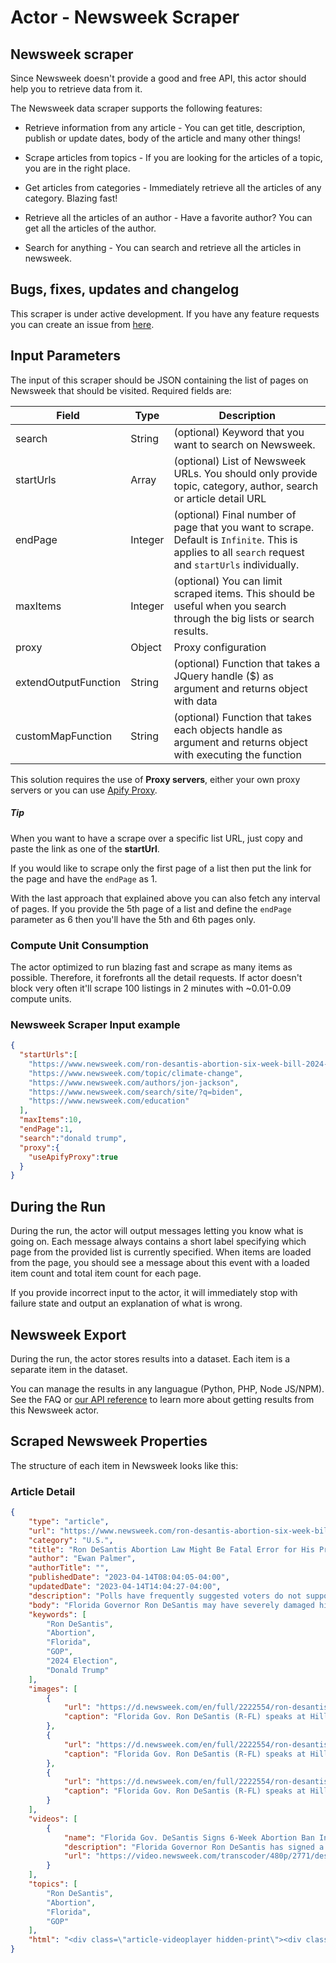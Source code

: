 # Actor - Newsweek Scraper

## Newsweek scraper

Since Newsweek doesn't provide a good and free API, this actor should help you to retrieve data from it.

The Newsweek data scraper supports the following features:

-   Retrieve information from any article - You can get title, description, publish or update dates, body of the article and many other things!

-   Scrape articles from topics - If you are looking for the articles of a topic, you are in the right place.

-   Get articles from categories - Immediately retrieve all the articles of any category. Blazing fast!

-   Retrieve all the articles of an author - Have a favorite author? You can get all the articles of the author.

-   Search for anything - You can search and retrieve all the articles in newsweek.

## Bugs, fixes, updates and changelog

This scraper is under active development. If you have any feature requests you can create an issue from [here](https://github.com/epctex/newsweek-scraper/issues).

## Input Parameters

The input of this scraper should be JSON containing the list of pages on Newsweek that should be visited. Required fields are:

| Field                | Type    | Description                                                                                                                                                                                                    |
| -------------------- | ------- | -------------------------------------------------------------------------------------------------------------------------------------------------------------------------------------------------------------- |
| search               | String  | (optional) Keyword that you want to search on Newsweek.                                                                                                                                                       |
| startUrls            | Array   | (optional) List of Newsweek URLs. You should only provide topic, category, author, search or article detail URL                                                                                                                 |
| endPage              | Integer | (optional) Final number of page that you want to scrape. Default is `Infinite`. This is applies to all `search` request and `startUrls` individually.                                                          |
| maxItems             | Integer | (optional) You can limit scraped items. This should be useful when you search through the big lists or search results.                                                                                                |
| proxy                | Object  | Proxy configuration                                                                                                                                                                                            |
| extendOutputFunction | String  | (optional) Function that takes a JQuery handle ($) as argument and returns object with data                                                                                                                    |
| customMapFunction | String  | (optional) Function that takes each objects handle as argument and returns object with executing the function                                                                                                                     |

This solution requires the use of **Proxy servers**, either your own proxy servers or you can use [Apify Proxy](https://www.apify.com/docs/proxy).

##### Tip

When you want to have a scrape over a specific list URL, just copy and paste the link as one of the **startUrl**.

If you would like to scrape only the first page of a list then put the link for the page and have the `endPage` as 1.

With the last approach that explained above you can also fetch any interval of pages. If you provide the 5th page of a list and define the `endPage` parameter as 6 then you'll have the 5th and 6th pages only.

### Compute Unit Consumption

The actor optimized to run blazing fast and scrape as many items as possible. Therefore, it forefronts all the detail requests. If actor doesn't block very often it'll scrape 100 listings in 2 minutes with ~0.01-0.09 compute units.

### Newsweek Scraper Input example

```json
{
  "startUrls":[
    "https://www.newsweek.com/ron-desantis-abortion-six-week-bill-2024-1794367",
    "https://www.newsweek.com/topic/climate-change",
    "https://www.newsweek.com/authors/jon-jackson",
    "https://www.newsweek.com/search/site/?q=biden",
    "https://www.newsweek.com/education"
  ],
  "maxItems":10,
  "endPage":1,
  "search":"donald trump",
  "proxy":{
    "useApifyProxy":true
  }
}
```

## During the Run

During the run, the actor will output messages letting you know what is going on. Each message always contains a short label specifying which page from the provided list is currently specified.
When items are loaded from the page, you should see a message about this event with a loaded item count and total item count for each page.

If you provide incorrect input to the actor, it will immediately stop with failure state and output an explanation of what is wrong.

## Newsweek Export

During the run, the actor stores results into a dataset. Each item is a separate item in the dataset.

You can manage the results in any languague (Python, PHP, Node JS/NPM). See the FAQ or <a href="https://www.apify.com/docs/api" target="blank">our API reference</a> to learn more about getting results from this Newsweek actor.

## Scraped Newsweek Properties

The structure of each item in Newsweek looks like this:

### Article Detail

```json
{
	"type": "article",
	"url": "https://www.newsweek.com/ron-desantis-abortion-six-week-bill-2024-1794367",
	"category": "U.S.",
	"title": "Ron DeSantis Abortion Law Might Be Fatal Error for His Presidential Chances",
	"author": "Ewan Palmer",
	"authorTitle": "",
	"publishedDate": "2023-04-14T08:04:05-04:00",
	"updatedDate": "2023-04-14T14:04:27-04:00",
	"description": "Polls have frequently suggested voters do not support strict abortion bans as the Florida governor and potential 2024 hopeful signs six-week ban.",
	"body": "Florida Governor Ron DeSantis may have severely damaged his White House ambitions even before his campaign is officially launched after he signed a bill that would ban most abortions after six weeks.DeSantis, who has yet to announce he is running for president in 2024 but is strongly rumored to do so soon, signed the Heartbeat Protection Act [SB 300] late on Thursday night. It prohibits abortions once a heartbeat is detected, something that can occur after six weeks.The move to ban abortions could be seen as a risky move for DeSantis as he attempts to drum up support across the country to mount a presidential campaign.With recent polls showing former President Donald Trump extending his lead over DeSantis in a potential contest for the 2024 Republican presidential nomination, DeSantis may calculate that taking a strong anti-abortion stance will help him with the conservative wing of the party.However, that position may work against him in a general election given that polls have consistently suggested that the general public does not support strict abortions bans. In March, a University of North Florida poll of Florida voters found 75 percent of respondents either \"somewhat\" or \"strongly opposed\" a six-week ban, including 61 percent of Republican voters.\"DeSantis needs to win the Republican nomination first, before even thinking about how his six-week 'heartbeat bill' might play in the 2024 general,\" Thomas Gift, an associate professor who heads the Center on U.S. Politics at University College London, told Newsweek.\"Given the lead that Trump's amassed, proving his conservative credentials on abortion may [be] a de facto requirement to stay competitive.\"But regardless of who's coronated the Republican contender for the White House, abortion will be on the ballot again next year, and it's hard to see it not benefiting Democrats up and down the ballot.\"A Pew Research Center poll, conducted in March last year, found that 61 percent of U.S. adults believed abortion should be legal in all or most cases, while 37 percent thought abortion should be illegal in all or most cases. Other polls have found that, while abortion rights resonate strongly for Democrats, Republicans remain sharply focused on inflation, and the economy is a top issue for most voters.DeSantis signed the bill restricting abortion after the Republican supermajorities in the Florida House and Senate voted to approve SB 300.\"We are proud to support life and family in the state of Florida,\" DeSantis said in a statement while releasing a photo of him signing the bill at his desk. \"I applaud the Legislature for passing the Heartbeat Protection Act that expands pro-life protections and provides additional resources for young mothers and families.\"DeSantis, re-elected governor by a large margin last November, has spent the past few years putting himself at the center of the culture wars with his bills targeting LGBTQ+ and education policies, with abortion another topic he appears willing to show he also takes a hardline stance on.SB 300 is not an outright abortion ban and does contain some exceptions, including to save a woman's life. In the case of rape or incest, an abortion is permitted up to 15 weeks if the woman can provide documentation such as a restraining order or a police report.Democrats and abortion rights groups who condemn DeSantis for signing the six-week abortion bill note that the governor may be hindering his White House ambitions by introducing such a bill.White House Press Secretary Karine Jean-Pierre called the ban \"extreme and dangerous\" and said it \"flies in the face of fundamental freedoms and is out of step with the views of the vast majority of the people of Florida and of all the United States.\"Anna Eskamani, a Democratic member of the Florida House of Representatives, called DeSantis a \"coward\" for signing the bill late at night on Thursday.\"He just signed into law an extreme 6 week abortion ban at 10:45pm &amp; behind closed doors. He doesn't want you to know that he just banned abortion but we're going to do everything we can to make sure his extreme agenda doesn't make it to the White House,\" Eskamani tweeted.Mini Timmaraju, president of NARAL Pro-Choice America, said that DeSantis is \"stooping to new lows\" to try and win the 2024 GOP primary by signing the six-week abortion ban, which will ultimately harm him should he win the Republican presidential candidacy.\"He should have listened in November [midterms] when voters made it clear they don't support abortion bans&mdash;he can count on hearing it again when he's on the ballot next,\" Timmaraju said.The push to ban abortions after six weeks is in line with other Republican states that have taken steps to restrict the procedure after the Supreme Court voted to overturn Roe v. Wade last June. South Carolina also attempted to ban abortions after six weeks, but the decision was overruled by the Supreme Court in January.Whether SB 300 comes into effect is dependent on the legal challenges to a previous bill signed by the governor in April 2022 which prohibits abortion after 15 weeks, which is due to appear before the state Supreme Court.Despite the criticism, Mike Beltran, a Republican member of the Florida House of Representatives, suggested that the six-week abortion bill is a compromise for DeSantis.\"I favor an outright ban on abortion,\" Beltran told The New York Times. \"This is a compromise. For every person who thinks this goes too far, there are folks who feel that it doesn't go far enough.\"DeSantis' office has been contacted via email for further comment.",
	"keywords": [
		"Ron DeSantis",
		"Abortion",
		"Florida",
		"GOP",
		"2024 Election",
		"Donald Trump"
	],
	"images": [
		{
			"url": "https://d.newsweek.com/en/full/2222554/ron-desantis-abortion-law-error-campaign.jpg?w=1600&h=900&l=47&t=54&q=88&f=cc88012fa0f4224967f73dd05f39e39c",
			"caption": "Florida Gov. Ron DeSantis (R-FL) speaks at Hillsdale College on April 6, 2023 in Hillsdale, Michigan. DeSantis spoke earlier in the day at a GOP breakfast in Midland, Michigan"
		},
		{
			"url": "https://d.newsweek.com/en/full/2222554/ron-desantis-abortion-law-error-campaign.jpg?w=1600&h=1200&l=47&t=54&q=88&f=e92a4fe16c05dddf77646e1580622bcc",
			"caption": "Florida Gov. Ron DeSantis (R-FL) speaks at Hillsdale College on April 6, 2023 in Hillsdale, Michigan. DeSantis spoke earlier in the day at a GOP breakfast in Midland, Michigan"
		},
		{
			"url": "https://d.newsweek.com/en/full/2222554/ron-desantis-abortion-law-error-campaign.jpg?w=1600&h=1600&l=47&t=54&q=88&f=33f0632627b8870d6d91473b49377c86",
			"caption": "Florida Gov. Ron DeSantis (R-FL) speaks at Hillsdale College on April 6, 2023 in Hillsdale, Michigan. DeSantis spoke earlier in the day at a GOP breakfast in Midland, Michigan"
		}
	],
	"videos": [
		{
			"name": "Florida Gov. DeSantis Signs 6-Week Abortion Ban Into Law",
			"description": "Florida Governor Ron DeSantis has signed a 6-week abortion ban into law. The legislation will ban abortion at 6 weeks but will create exemptions for rape and incest up to 15 weeks of pregnancy. The Bill SB 300 dubbed the “Heartbeat Protection Act” passed in the GOP-led state House with a 70-40 vote. The law will make it a felony for doctors that “actively participate” in the procedure.",
			"url": "https://video.newsweek.com/transcoder/480p/2771/desantis-1681463391.m3u8"
		}
	],
	"topics": [
		"Ron DeSantis",
		"Abortion",
		"Florida",
		"GOP"
	],
	"html": "<div class=\"article-videoplayer hidden-print\"><div class=\"videocontent-wrapper\"><div class=\"videocontent\"><div id=\"close_fusion_jwplayer\" style=\"display:none\"></div><div class=\"tvplayer\" id=\"tvplayer\"></div></div></div></div> <script>doFir.push(function(){jQuery.extend(Drupal.settings, {\"fusion_jwplayer\":{\"preslate\":0,\"autostart\":true,\"autostart_embed\":0,\"title\":\"Florida Gov. DeSantis Signs 6-Week Abortion Ban Into Law\",\"init\":true,\"site\":\"Newsweek\",\"bg\":\"#FF0500\",\"unblocker\":\"\",\"unblocker_ad\":\"\",\"mediaid\":\"554217\",\"playlist\":\"https://d.newsweek.com/widget/play-list?nid=554217&items=3&v=11681488772\",\"mobileautoplay\":1,\"autoplay_viewable\":0,\"mobilesticky\":1,\"displaytitle\":0,\"debug\":0,\"vpaidmode\":\"insecure\",\"repeat\":0,\"allowAd\":true,\"stretching\":\"fill\",\"duration\":\"54\",\"vfile\":\"https://g.newsweek.com/sys/js/07bba1a9c30c8f01d28d980808d6b064.js?v=1681488772\",\"video_image\":\"https://d.newsweek.com/en/full/2222200/picture-video.jpg?w=400&h=225&q=50&f=3a11e058c2eddaefa9321cc562841e4a\",\"resolutionDefault\":\"480p\",\"resolutionDefaultM\":\"240p\"}});});</script> <script>doFir.push(function(){Drupal.behaviors.fusionJWPlayer.init()})</script> <div class=\"social-share flex-xs flex-wrap ai-c ar23-social-share\"><div class=\"block-title ar23-block-title\">Share</div>\n<a href=\"https://www.facebook.com/sharer/sharer.php?u=https://www.newsweek.com/ron-desantis-abortion-six-week-bill-2024-1794367\" class=\"genericon genericon-facebook-alt\" rel=\"noopener\" target=\"_blank\"><span class=\"element-invisible\">Share on Facebook</span></a>\n<a href=\"https://twitter.com/intent/tweet?text=Ron+DeSantis+abortion+law+might+be+fatal+error+for+his+presidential+chances+https://www.newsweek.com/ron-desantis-abortion-six-week-bill-2024-1794367\" class=\"genericon genericon-twitter\" rel=\"noopener\" target=\"_blank\"><span class=\"element-invisible\">Share on Twitter</span></a>\n<a href=\"https://www.linkedin.com/shareArticle?mini=true&amp;url=https%3A%2F%2Fwww.newsweek.com%2Fron-desantis-abortion-six-week-bill-2024-1794367&amp;title=Ron+DeSantis+abortion+law+might+be+fatal+error+for+his+presidential+chances\" class=\"genericon genericon-linkedin\" rel=\"noopener\" target=\"_blank\"><span class=\"element-invisible\">Share on LinkedIn</span></a><a href=\"http://reddit.com/submit?url=https://www.newsweek.com/ron-desantis-abortion-six-week-bill-2024-1794367&amp;title=Ron+DeSantis+abortion+law+might+be+fatal+error+for+his+presidential+chances\" class=\"genericon genericon-reddit\" rel=\"noopener\" target=\"_blank\"><span class=\"element-invisible\">Share on Reddit</span></a><a class=\"genericon genericon-flipboard\" data-flip-widget=\"shareflip\" href=\"https://flipboard.com\" rel=\"nofollow noopener\"><span class=\"element-invisible\">Share on Flipboard</span></a>"
}
```
